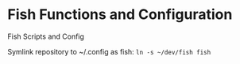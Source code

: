 # Fish Functions and Configuration
Fish Scripts and Config

Symlink repository to ~/.config as fish: `ln -s ~/dev/fish fish`
